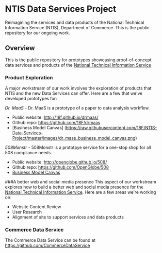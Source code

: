 # NTIS Data Services Project
Reimagining the services and data products of the National Technical Information Service (NTIS), Department of Commerce.  This is the public repository for our ongoing work.

## Overview
This is the public repository for prototypes showcasing proof-of-concept data services and products of the [National Technical Information Service](https://www.ntis.gov/)

### Product Exploration
A major workstream of our work involves the exploration of products that NTIS and the new Data Services can offer. Here are a few that we've developed prototypes for:

*Dr. MaaS* - Dr. MaaS is a prototype of a paper to data analysis workflow.  
+ Public website: http://18f.github.io/drmaas/
+ Github repo: https://github.com/18F/drmaas
+ [Business Model Canvas] (https://raw.githubusercontent.com/18F/NTIS-Data-Services-Project/master/images/dr_mass_business_model_canvas.png)

*508Monstr* - 508Monstr is a prototpye service for a one-stop shop for all 508 compliance needs.
+ Public website: http://openglobe.github.io/508/
+ Github repo: https://github.com/OpenGlobe/508
+ [Business Model Canvas](https://raw.githubusercontent.com/18F/NTIS-Data-Services-Project/master/images/508_business_model_canvas.png)

###A better web and social media presence
This aspect of our workstream explores how to build a better web and social media presence for the [National Technical Information Service](https://www.ntis.gov/).  Here are a few areas we're working on:

+ Website Content Review
+ User Research
+ Alignment of site to support services and data products

### Commerce Data Service
The Commerce Data Service can be found at https://github.com/CommerceDataService
